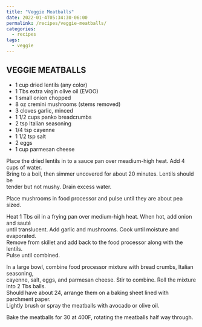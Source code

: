 ```yaml
---
title: "Veggie Meatballs"
date: 2022-01-4T05:34:30-06:00
permalink: /recipes/veggie-meatballs/
categories:
  - recipes
tags:
  - veggie
---
```

## VEGGIE MEATBALLS
- 1 cup dried lentils (any color)
- 1 Tbs extra virgin olive oil (EVOO)
- 1 small onion chopped
- 8 oz cremini mushrooms (stems removed)
- 3 cloves garlic, minced
- 1 1/2 cups panko breadcrumbs
- 2 tsp Italian seasoning
- 1/4 tsp cayenne
- 1 1/2 tsp salt
- 2 eggs
- 1 cup parmesan cheese

Place the dried lentils in to a sauce pan over meadium-high heat. Add 4 cups of water.  
Bring to a boil, then simmer uncovered for about 20 minutes. Lentils should be  
tender but not mushy. Drain excess water.

Place mushrooms in food processor and pulse until they are about pea sized.

Heat 1 Tbs oil in a frying pan over medium-high heat. When hot, add onion and sauté  
until translucent. Add garlic and mushrooms. Cook until moisture and evaporated.  
Remove from skillet and add back to the food processor along with the lentils.  
Pulse until combined.

In a large bowl, combine food processor mixture with bread crumbs, Italian seasoning,  
cayenne, salt, eggs, and parmesan cheese. Stir to combine. Roll the mixture into 2 Tbs balls.  
Should have about 24, arrange them on a baking sheet lined with parchment paper.  
Lightly brush or spray the meatballs with avocado or olive oil.

Bake the meatballs for 30 at 400F, rotating the meatballs half way through.
